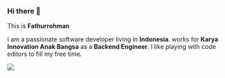 ### Hi there 👋

This is **Fathurrohman**

I am a passionate software developer living in **Indonesia**. works for **Karya Innovation Anak Bangsa** as a **Backend Engineer**. I like playing with code editors to fill my free time.

<img src="https://github-readme-stats.vercel.app/api?username=fatfatcocofat&show_icons=true&count_private=true&theme=dark" />
